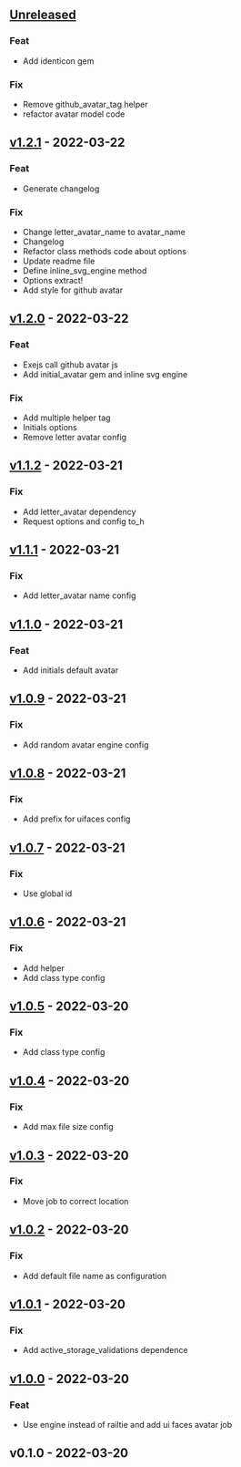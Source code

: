 <a name="unreleased"></a>
## [Unreleased]

### Feat
- Add identicon gem

### Fix
- Remove github_avatar_tag helper
- refactor avatar model code


<a name="v1.2.1"></a>
## [v1.2.1] - 2022-03-22
### Feat
- Generate changelog

### Fix
- Change letter_avatar_name to avatar_name
- Changelog
- Refactor class methods code about options
- Update readme file
- Define inline_svg_engine method
- Options extract!
- Add style for github avatar


<a name="v1.2.0"></a>
## [v1.2.0] - 2022-03-22
### Feat
- Exejs call github avatar js
- Add initial_avatar gem and inline svg engine

### Fix
- Add multiple helper tag
- Initials options
- Remove letter avatar config


<a name="v1.1.2"></a>
## [v1.1.2] - 2022-03-21
### Fix
- Add letter_avatar dependency
- Request options and config to_h


<a name="v1.1.1"></a>
## [v1.1.1] - 2022-03-21
### Fix
- Add letter_avatar name config


<a name="v1.1.0"></a>
## [v1.1.0] - 2022-03-21
### Feat
- Add initials default avatar


<a name="v1.0.9"></a>
## [v1.0.9] - 2022-03-21
### Fix
- Add random avatar engine config


<a name="v1.0.8"></a>
## [v1.0.8] - 2022-03-21
### Fix
- Add prefix for uifaces config


<a name="v1.0.7"></a>
## [v1.0.7] - 2022-03-21
### Fix
- Use global id


<a name="v1.0.6"></a>
## [v1.0.6] - 2022-03-21
### Fix
- Add helper
- Add class type config


<a name="v1.0.5"></a>
## [v1.0.5] - 2022-03-20
### Fix
- Add class type config


<a name="v1.0.4"></a>
## [v1.0.4] - 2022-03-20
### Fix
- Add max file size config


<a name="v1.0.3"></a>
## [v1.0.3] - 2022-03-20
### Fix
- Move job to correct location


<a name="v1.0.2"></a>
## [v1.0.2] - 2022-03-20
### Fix
- Add default file name as configuration


<a name="v1.0.1"></a>
## [v1.0.1] - 2022-03-20
### Fix
- Add active_storage_validations dependence


<a name="v1.0.0"></a>
## [v1.0.0] - 2022-03-20
### Feat
- Use engine instead of railtie and add ui faces avatar job


<a name="v0.1.0"></a>
## v0.1.0 - 2022-03-20

[Unreleased]: https://gitlab.qiuzhi99.com:10022/hfpp2012/acts_as_avatar/compare/v1.2.1...HEAD
[v1.2.1]: https://gitlab.qiuzhi99.com:10022/hfpp2012/acts_as_avatar/compare/v1.2.0...v1.2.1
[v1.2.0]: https://gitlab.qiuzhi99.com:10022/hfpp2012/acts_as_avatar/compare/v1.1.2...v1.2.0
[v1.1.2]: https://gitlab.qiuzhi99.com:10022/hfpp2012/acts_as_avatar/compare/v1.1.1...v1.1.2
[v1.1.1]: https://gitlab.qiuzhi99.com:10022/hfpp2012/acts_as_avatar/compare/v1.1.0...v1.1.1
[v1.1.0]: https://gitlab.qiuzhi99.com:10022/hfpp2012/acts_as_avatar/compare/v1.0.9...v1.1.0
[v1.0.9]: https://gitlab.qiuzhi99.com:10022/hfpp2012/acts_as_avatar/compare/v1.0.8...v1.0.9
[v1.0.8]: https://gitlab.qiuzhi99.com:10022/hfpp2012/acts_as_avatar/compare/v1.0.7...v1.0.8
[v1.0.7]: https://gitlab.qiuzhi99.com:10022/hfpp2012/acts_as_avatar/compare/v1.0.6...v1.0.7
[v1.0.6]: https://gitlab.qiuzhi99.com:10022/hfpp2012/acts_as_avatar/compare/v1.0.5...v1.0.6
[v1.0.5]: https://gitlab.qiuzhi99.com:10022/hfpp2012/acts_as_avatar/compare/v1.0.4...v1.0.5
[v1.0.4]: https://gitlab.qiuzhi99.com:10022/hfpp2012/acts_as_avatar/compare/v1.0.3...v1.0.4
[v1.0.3]: https://gitlab.qiuzhi99.com:10022/hfpp2012/acts_as_avatar/compare/v1.0.2...v1.0.3
[v1.0.2]: https://gitlab.qiuzhi99.com:10022/hfpp2012/acts_as_avatar/compare/v1.0.1...v1.0.2
[v1.0.1]: https://gitlab.qiuzhi99.com:10022/hfpp2012/acts_as_avatar/compare/v1.0.0...v1.0.1
[v1.0.0]: https://gitlab.qiuzhi99.com:10022/hfpp2012/acts_as_avatar/compare/v0.1.0...v1.0.0
